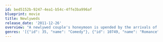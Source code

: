 ```yaml
---
id: bed5152b-9247-4ea1-b54c-4ffe3ba996af
blueprint: movie
title: Newlyweds
release_date: '2011-12-26'
overview: "A newlywed couple's honeymoon is upended by the arrivals of their respective sisters."
genres: '[{"id": 35, "name": "Comedy"}, {"id": 10749, "name": "Romance"}]'
---
```

